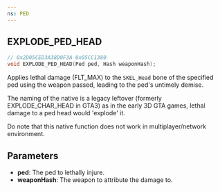```yaml
---
ns: PED
---
```

## EXPLODE_PED_HEAD

```c
// 0x2D05CED3A38D0F3A 0x05CC1380
void EXPLODE_PED_HEAD(Ped ped, Hash weaponHash);
```

Applies lethal damage (FLT_MAX) to the `SKEL_Head` bone of the specified ped using the weapon passed, leading to the
ped's untimely demise.

The naming of the native is a legacy leftover (formerly EXPLODE_CHAR_HEAD in GTA3) as in the early 3D GTA games, lethal
damage to a ped head would 'explode' it.

Do note that this native function does not work in multiplayer/network environment.

## Parameters
* **ped**: The ped to lethally injure.
* **weaponHash**: The weapon to attribute the damage to.


